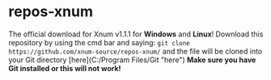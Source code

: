 # repos-xnum
The official download for Xnum v1.1.1 for **Windows** and **Linux**!
Download this repository by using the cmd bar and saying:
`git clone https://github.com/xnum-source/repos-xnum/` and the file will be cloned into your Git directory [here](C:/Program Files/Git "here")
**Make sure you have Git installed or this will not work!**
